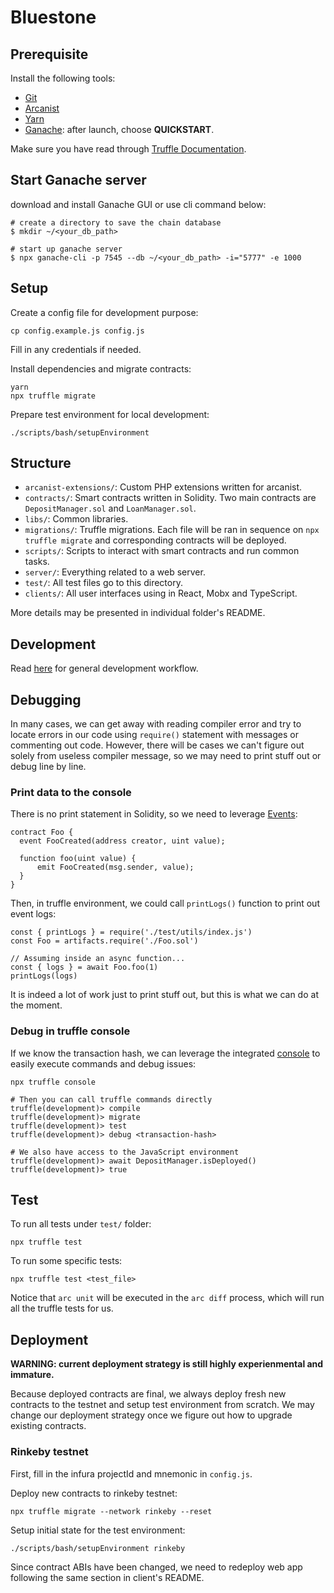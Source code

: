 # Bluestone

## Prerequisite

Install the following tools:

- [Git](https://git-scm.com/downloads)
- [Arcanist](https://secure.phabricator.com/book/phabricator/article/arcanist_quick_start/)
- [Yarn](https://yarnpkg.com/en/docs/install)
- [Ganache](https://truffleframework.com/ganache): after launch, choose **QUICKSTART**.

Make sure you have read through [Truffle Documentation](https://truffleframework.com/docs/truffle/overview).

## Start Ganache server

download and install Ganache GUI or use cli command below:

~~~
# create a directory to save the chain database 
$ mkdir ~/<your_db_path>

# start up ganache server
$ npx ganache-cli -p 7545 --db ~/<your_db_path> -i="5777" -e 1000
~~~

## Setup

Create a config file for development purpose:

```
cp config.example.js config.js
```

Fill in any credentials if needed.

Install dependencies and migrate contracts:

```
yarn
npx truffle migrate
```

Prepare test environment for local development:

```
./scripts/bash/setupEnvironment
```

## Structure

- `arcanist-extensions/`: Custom PHP extensions written for arcanist.
- `contracts/`: Smart contracts written in Solidity. Two main contracts are `DepositManager.sol` and `LoanManager.sol`.
- `libs/`: Common libraries.
- `migrations/`: Truffle migrations. Each file will be ran in sequence on `npx truffle migrate` and corresponding contracts will be deployed.
- `scripts/`: Scripts to interact with smart contracts and run common tasks.
- `server/`: Everything related to a web server.
- `test/`: All test files go to this directory.
- `clients/`: All user interfaces using in React, Mobx and TypeScript.

More details may be presented in individual folder's README.

## Development

Read [here](http://47.244.8.26/w/workflow/) for general development workflow.

## Debugging

In many cases, we can get away with reading compiler error and try to locate errors in our code using `require()` statement with messages or commenting out code. However, there will be cases we can't figure out solely from useless compiler message, so we may need to print stuff out or debug line by line.

### Print data to the console

There is no print statement in Solidity, so we need to leverage [Events](https://solidity.readthedocs.io/en/latest/contracts.html#events):

```
contract Foo {
  event FooCreated(address creator, uint value);

  function foo(uint value) {
      emit FooCreated(msg.sender, value);
  }
}
```

Then, in truffle environment, we could call `printLogs()` function to print out event logs:


```
const { printLogs } = require('./test/utils/index.js')
const Foo = artifacts.require('./Foo.sol')

// Assuming inside an async function...
const { logs } = await Foo.foo(1)
printLogs(logs)
```

It is indeed a lot of work just to print stuff out, but this is what we can do at the moment.

### Debug in truffle console

If we know the transaction hash, we can leverage the integrated [console](https://truffleframework.com/docs/truffle/getting-started/using-truffle-develop-and-the-console) to easily execute commands and debug issues:

```
npx truffle console

# Then you can call truffle commands directly
truffle(development)> compile
truffle(development)> migrate
truffle(development)> test
truffle(development)> debug <transaction-hash>

# We also have access to the JavaScript environment
truffle(development)> await DepositManager.isDeployed()
truffle(development)> true
```

## Test

To run all tests under `test/` folder:

```
npx truffle test
```

To run some specific tests:

```
npx truffle test <test_file>
```

Notice that `arc unit` will be executed in the `arc diff` process, which will run all the truffle tests for us.

## Deployment

**WARNING: current deployment strategy is still highly experienmental and immature.**

Because deployed contracts are final, we always deploy fresh new contracts to the testnet and setup test environment from scratch. We may change our deployment strategy once we figure out how to upgrade existing contracts. 

### Rinkeby testnet

First, fill in the infura projectId and mnemonic in `config.js`.

Deploy new contracts to rinkeby testnet:

```
npx truffle migrate --network rinkeby --reset
```

Setup initial state for the test environment:

```
./scripts/bash/setupEnvironment rinkeby
```

Since contract ABIs have been changed, we need to redeploy web app following the same section in client's README. 
